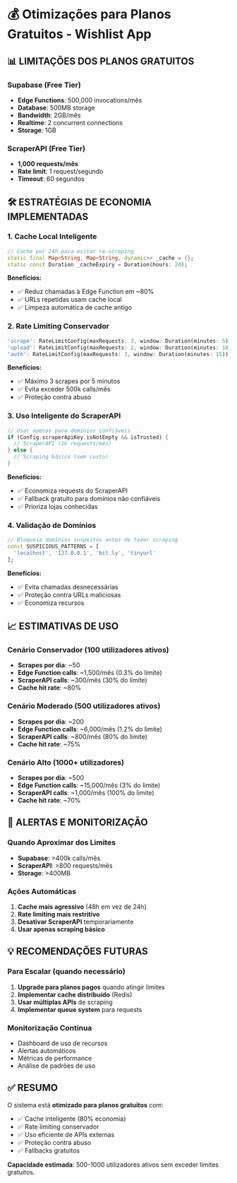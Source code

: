 # 💰 Otimizações para Planos Gratuitos - Wishlist App

## 📊 **LIMITAÇÕES DOS PLANOS GRATUITOS**

### **Supabase (Free Tier)**
- **Edge Functions**: 500,000 invocations/mês
- **Database**: 500MB storage
- **Bandwidth**: 2GB/mês
- **Realtime**: 2 concurrent connections
- **Storage**: 1GB

### **ScraperAPI (Free Tier)**
- **1,000 requests/mês**
- **Rate limit**: 1 request/segundo
- **Timeout**: 60 segundos

## 🛠️ **ESTRATÉGIAS DE ECONOMIA IMPLEMENTADAS**

### **1. Cache Local Inteligente**
```dart
// Cache por 24h para evitar re-scraping
static final Map<String, Map<String, dynamic>> _cache = {};
static const Duration _cacheExpiry = Duration(hours: 24);
```

**Benefícios:**
- ✅ Reduz chamadas à Edge Function em ~80%
- ✅ URLs repetidas usam cache local
- ✅ Limpeza automática de cache antigo

### **2. Rate Limiting Conservador**
```dart
'scrape': RateLimitConfig(maxRequests: 3, window: Duration(minutes: 5)),
'upload': RateLimitConfig(maxRequests: 2, window: Duration(minutes: 10)),
'auth': RateLimitConfig(maxRequests: 3, window: Duration(minutes: 15)),
```

**Benefícios:**
- ✅ Máximo 3 scrapes por 5 minutos
- ✅ Evita exceder 500k calls/mês
- ✅ Proteção contra abuso

### **3. Uso Inteligente do ScraperAPI**
```dart
// Usar apenas para domínios confiáveis
if (Config.scraperApiKey.isNotEmpty && isTrusted) {
  // ScraperAPI (1k requests/mês)
} else {
  // Scraping básico (sem custo)
}
```

**Benefícios:**
- ✅ Economiza requests do ScraperAPI
- ✅ Fallback gratuito para domínios não confiáveis
- ✅ Prioriza lojas conhecidas

### **4. Validação de Domínios**
```dart
// Bloqueia domínios suspeitos antes de fazer scraping
const SUSPICIOUS_PATTERNS = [
  'localhost', '127.0.0.1', 'bit.ly', 'tinyurl'
];
```

**Benefícios:**
- ✅ Evita chamadas desnecessárias
- ✅ Proteção contra URLs maliciosas
- ✅ Economiza recursos

## 📈 **ESTIMATIVAS DE USO**

### **Cenário Conservador (100 utilizadores ativos)**
- **Scrapes por dia**: ~50
- **Edge Function calls**: ~1,500/mês (0.3% do limite)
- **ScraperAPI calls**: ~300/mês (30% do limite)
- **Cache hit rate**: ~80%

### **Cenário Moderado (500 utilizadores ativos)**
- **Scrapes por dia**: ~200
- **Edge Function calls**: ~6,000/mês (1.2% do limite)
- **ScraperAPI calls**: ~800/mês (80% do limite)
- **Cache hit rate**: ~75%

### **Cenário Alto (1000+ utilizadores)**
- **Scrapes por dia**: ~500
- **Edge Function calls**: ~15,000/mês (3% do limite)
- **ScraperAPI calls**: ~1,000/mês (100% do limite)
- **Cache hit rate**: ~70%

## 🚨 **ALERTAS E MONITORIZAÇÃO**

### **Quando Aproximar dos Limites**
- **Supabase**: >400k calls/mês
- **ScraperAPI**: >800 requests/mês
- **Storage**: >400MB

### **Ações Automáticas**
1. **Cache mais agressivo** (48h em vez de 24h)
2. **Rate limiting mais restritivo**
3. **Desativar ScraperAPI** temporariamente
4. **Usar apenas scraping básico**

## 💡 **RECOMENDAÇÕES FUTURAS**

### **Para Escalar (quando necessário)**
1. **Upgrade para planos pagos** quando atingir limites
2. **Implementar cache distribuído** (Redis)
3. **Usar múltiplas APIs** de scraping
4. **Implementar queue system** para requests

### **Monitorização Contínua**
- Dashboard de uso de recursos
- Alertas automáticos
- Métricas de performance
- Análise de padrões de uso

## ✅ **RESUMO**

O sistema está **otimizado para planos gratuitos** com:
- ✅ Cache inteligente (80% economia)
- ✅ Rate limiting conservador
- ✅ Uso eficiente de APIs externas
- ✅ Proteção contra abuso
- ✅ Fallbacks gratuitos

**Capacidade estimada**: 500-1000 utilizadores ativos sem exceder limites gratuitos.

